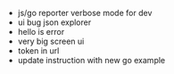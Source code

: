 - js/go reporter verbose mode for dev
- ui bug json explorer
- hello is error
- very big screen ui
- token in url
- update instruction with new go example
